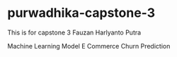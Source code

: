 # purwadhika-capstone-3
This is for capstone 3
Fauzan Harlyanto Putra

Machine Learning Model
E Commerce Churn Prediction
